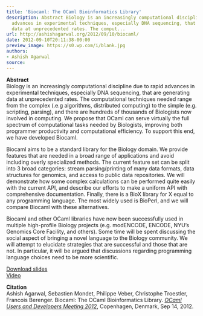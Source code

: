 ```yaml
---
title: 'Biocaml: The OCaml Bioinformatics Library'
description: Abstract Biology is an increasingly computational discipline due to rapid
  advances in experimental techniques, especially DNA sequencing, that are generating
  data at unprecedented rates. The comput...
url: http://ashishagarwal.org/2012/09/10/biocaml/
date: 2012-09-10T20:11:38-00:00
preview_image: https://s0.wp.com/i/blank.jpg
authors:
- Ashish Agarwal
source:
---
```


<p><strong>Abstract</strong><br/>
Biology is an increasingly computational discipline due to rapid advances in experimental techniques, especially DNA sequencing, that are generating data at unprecedented rates. The computational techniques needed range from the complex (.e.g algorithms, distributed computing) to the simple (e.g. scripting, parsing), and there are hundreds of thousands of Biologists now involved in computing. We propose that OCaml can serve virtually the full spectrum of computational tasks needed by Biologists, improving both programmer productivity and computational efficiency. To support this end, we have developed Biocaml.</p>
<p>Biocaml aims to be a standard library for the Biology domain. We provide features that are needed in a broad range of applications and avoid including overly specialized methods. The current feature set can be split into 3 broad categories: stream parsing/printing of many data formats, data structures for genomics, and access to public data repositories. We will demonstrate how some complex calculations can be performed quite easily with the current API, and describe our efforts to make a uniform API with comprehensive documentation. Finally, there is a BioX library for X equal to any programming language. The most widely used is BioPerl, and we will compare Biocaml with these alternatives.</p>
<p>Biocaml and other OCaml libraries have now been successfully used in multiple high-profile Biology projects (e.g. modENCODE, ENCODE, NYU&rsquo;s Genomics Core Facility, and others). Some time will be spent discussing the social aspect of bringing a novel language to the Biology community. We will attempt to elucidate strategies that are successful and those that are not. In particular, it will be argued that discussions regarding programming language choices need to be more scientific.</p>
<p><a href="http://ashishagarwal.org/wp-content/uploads/2012/09/biocaml-OUD2012.pdf" class="pdf">Download slides</a><br/>
<a href="http://www.youtube.com/watch?v=rzrqcTWc2V8&amp;feature=plcp" class="television">Video</a></p>
<p><strong>Citation</strong><br/>
Ashish Agarwal, Sebastien Mondet, Philippe Veber, Christophe Troestler, Francois Berenger. Biocaml: The OCaml Bioinformatics Library. <em><a href="http://oud.ocaml.org">OCaml Users and Developers Meeting 2012</a></em>, Copenhagen, Denmark, Sep 14, 2012.</p>

